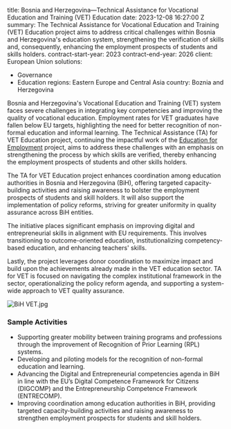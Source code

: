
title: Bosnia and Herzegovina—Technical Assistance for Vocational Education and Training
  (VET) Education
date: 2023-12-08 16:27:00 Z
summary: The Technical Assistance for Vocational Education and Training (VET) Education
  project aims to address critical challenges within Bosnia and Herzegovina's education
  system, strengthening the verification of skills and, consequently, enhancing the
  employment prospects of students and skills holders.
contract-start-year: 2023
contract-end-year: 2026
client: European Union
solutions:
- Governance
- Education
regions: Eastern Europe and Central Asia
country: Boznia and Herzegovina


Bosnia and Herzegovina's Vocational Education and Training (VET) system faces severe challenges in integrating key competencies and improving the quality of vocational education. Employment rates for VET graduates have fallen below EU targets, highlighting the need for better recognition of non-formal education and informal learning. The Technical Assistance (TA) for VET Education project, continuing the impactful work of the [Education for Employment](https://www.dai.com/our-work/projects/bosnia-and-herzegovina-education-for-employment) project, aims to address these challenges with an emphasis on strengthening the process by which skills are verified, thereby enhancing the employment prospects of students and other skills holders.

The TA for VET Education project enhances coordination among education authorities in Bosnia and Herzegovina (BiH), offering targeted capacity-building activities and raising awareness to bolster the employment prospects of students and skill holders. It will also support the implementation of policy reforms, striving for greater uniformity in quality assurance across BiH entities.

The initiative places significant emphasis on improving digital and entrepreneurial skills in alignment with EU requirements. This involves transitioning to outcome-oriented education, institutionalizing competency-based education, and enhancing teachers' skills.

Lastly, the project leverages donor coordination to maximize impact and build upon the achievements already made in the VET education sector. TA for VET is focused on navigating the complex institutional framework in the sector, operationalizing the policy reform agenda, and supporting a system-wide approach to VET quality assurance.

![BiH VET.jpg](/uploads/BiH%20VET.jpg)

### Sample Activities

* Supporting greater mobility between training programs and professions through the improvement of Recognition of Prior Learning (RPL) systems.
* Developing and piloting models for the recognition of non-formal education and learning.
* Advancing the Digital and Entrepreneurial competencies agenda in BiH in line with the EU’s Digital Competence Framework for Citizens (DIGCOMP) and the Entrepreneurship Competence Framework (ENTRECOMP).
* Improving coordination among education authorities in BiH, providing targeted capacity-building activities and raising awareness to strengthen employment prospects for students and skill holders.
